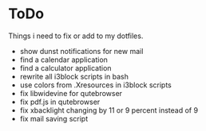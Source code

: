 # ToDo
Things i need to fix or add to my dotfiles. <br />

* show dunst notifications for new mail
* find a calendar application
* find a calculator application
* rewrite all i3block scripts in bash
* use colors from .Xresources in i3block scripts
* fix libwidevine for qutebrowser
* fix pdf.js in qutebrowser
* fix xbacklight changing by 11 or 9 percent instead of 9
* fix mail saving script
